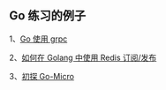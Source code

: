 ## Go 练习的例子

1、[Go 使用 grpc](./grpc/README.md)

2、[如何在 Golang 中使用 Redis 订阅/发布](./redis-pubsub/README.md) 

3、[初探 Go-Micro](./go-micro/README.md) 